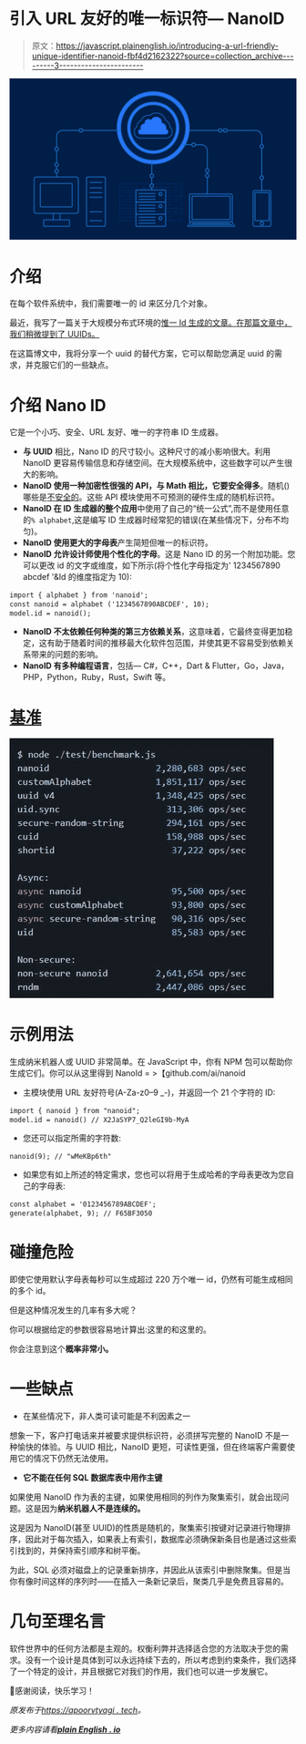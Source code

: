 # 引入 URL 友好的唯一标识符— NanoID

> 原文：<https://javascript.plainenglish.io/introducing-a-url-friendly-unique-identifier-nanoid-fbf4d2162322?source=collection_archive---------3----------------------->

![](img/5ef46f3e56a117c856fe522aaf20d038.png)

# 介绍

在每个软件系统中，我们需要唯一的 id 来区分几个对象。

最近，我写了一篇关于大规模分布式环境的[惟一 Id 生成的文章。在那篇文章中，我们稍微提到了 UUIDs。](https://medium.com/nerd-for-tech/unique-id-generation-in-distributed-systems-6f7aaa39c9af)

在这篇博文中，我将分享一个 uuid 的替代方案，它可以帮助您满足 uuid 的需求，并克服它们的一些缺点。

# 介绍 Nano ID

它是一个小巧、安全、URL 友好、唯一的字符串 ID 生成器。

*   **与 UUID** 相比，Nano ID 的尺寸较小。这种尺寸的减小影响很大。利用 NanoID 更容易传输信息和存储空间。在大规模系统中，这些数字可以产生很大的影响。
*   **NanoID 使用一种加密性很强的 API，与 Math 相比，它要安全得多**。随机()哪些是[不安全的](https://franklinta.com/2014/08/31/predicting-the-next-math-random-in-java/)。这些 API 模块使用不可预测的硬件生成的随机标识符。
*   **NanoID 在 ID 生成器的整个应用**中使用了自己的“统一公式”,而不是使用任意的`% alphabet`,这是编写 ID 生成器时经常犯的错误(在某些情况下，分布不均匀)。
*   **NanoID 使用更大的字母表**产生简短但唯一的标识符。
*   **NanoID 允许设计师使用个性化的字母**。这是 Nano ID 的另一个附加功能。您可以更改 id 的文字或维度，如下所示(将个性化字母指定为' 1234567890 abcdef '&Id 的维度指定为 10):

```
import { alphabet } from 'nanoid'; 
const nanoid = alphabet ('1234567890ABCDEF', 10); 
model.id = nanoid();
```

*   **NanoID 不太依赖任何种类的第三方依赖关系**，这意味着，它最终变得更加稳定，这有助于随着时间的推移最大化软件包范围，并使其更不容易受到依赖关系带来的问题的影响。
*   **NanoID 有多种编程语言**，包括— C#，C++，Dart & Flutter，Go，Java，PHP，Python，Ruby，Rust，Swift 等。

# [基准](https://github.com/ai/nanoid#benchmark)

![](img/64119ea94885375c232b4c82e13a8411.png)

# 示例用法

生成纳米机器人或 UUID 非常简单。在 JavaScript 中，你有 NPM 包可以帮助你生成它们。你可以从这里得到 NanoId = >【github.com/ai/nanoid 

*   主模块使用 URL 友好符号(A-Za-z0–9 _-)，并返回一个 21 个字符的 ID:

```
import { nanoid } from "nanoid";
model.id = nanoid() // X2JaSYP7_Q2leGI9b-MyA
```

*   您还可以指定所需的字符数:

```
nanoid(9); // "wMeKBp6th"
```

*   如果您有如上所述的特定需求，您也可以将用于生成哈希的字母表更改为您自己的字母表:

```
const alphabet = '0123456789ABCDEF';
generate(alphabet, 9); // F65BF3050
```

# 碰撞危险

即使它使用默认字母表每秒可以生成超过 220 万个唯一 id，仍然有可能生成相同的多个 id。

但是这种情况发生的几率有多大呢？

你可以根据给定的参数很容易地计算出:这里的和这里的。

你会注意到这个**概率非常小。**

# 一些缺点

*   在某些情况下，非人类可读可能是不利因素之一

想象一下，客户打电话来并被要求提供标识符，必须拼写完整的 NanoID 不是一种愉快的体验。与 UUID 相比，NanoID 更短，可读性更强，但在终端客户需要使用它的情况下仍然无法使用。

*   **它不能在任何 SQL 数据库表中用作主键**

如果使用 NanoID 作为表的主键，如果使用相同的列作为聚集索引，就会出现问题。这是因为**纳米机器人不是连续的。**

这是因为 NanoID(甚至 UUID)的性质是随机的，聚集索引按键对记录进行物理排序，因此对于每次插入，如果表上有索引，数据库必须确保新条目也是通过这些索引找到的，并保持索引顺序和树平衡。

为此，SQL 必须对磁盘上的记录重新排序，并因此从该索引中删除聚集。但是当你有像时间这样的序列时——在插入一条新记录后，聚类几乎是免费且容易的。

# 几句至理名言

软件世界中的任何方法都是主观的。权衡利弊并选择适合您的方法取决于您的需求。没有一个设计是具体到可以永远持续下去的，所以考虑到约束条件，我们选择了一个特定的设计，并且根据它对我们的作用，我们也可以进一步发展它。

👋感谢阅读，快乐学习！

*原发布于*[*https://apoorvtyagi . tech*](https://apoorvtyagi.tech/nanoid-url-friendly-unique-id)*。*

*更多内容请看*[***plain English . io***](http://plainenglish.io/)